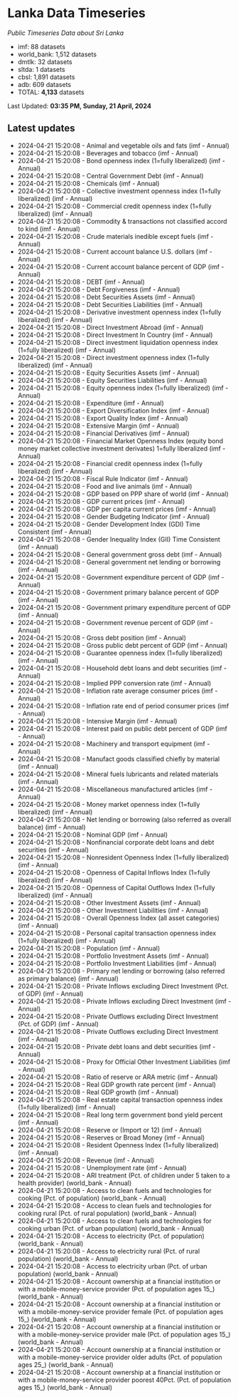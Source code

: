 # Lanka Data Timeseries
*Public Timeseries Data about Sri Lanka*

* imf: 88 datasets
* world_bank: 1,512 datasets
* dmtlk: 32 datasets
* sltda: 1 datasets
* cbsl: 1,891 datasets
* adb: 609 datasets
* TOTAL: **4,133** datasets

Last Updated: **03:35 PM, Sunday, 21 April, 2024**

## Latest updates

* 2024-04-21 15:20:08 - Animal and vegetable oils and fats (imf - Annual)
* 2024-04-21 15:20:08 - Beverages and tobacco (imf - Annual)
* 2024-04-21 15:20:08 - Bond openness index (1=fully liberalized) (imf - Annual)
* 2024-04-21 15:20:08 - Central Government Debt (imf - Annual)
* 2024-04-21 15:20:08 - Chemicals (imf - Annual)
* 2024-04-21 15:20:08 - Collective investment openness index (1=fully liberalized) (imf - Annual)
* 2024-04-21 15:20:08 - Commercial credit openness index (1=fully liberalized) (imf - Annual)
* 2024-04-21 15:20:08 - Commodity & transactions not classified accord to kind (imf - Annual)
* 2024-04-21 15:20:08 - Crude materials inedible except fuels (imf - Annual)
* 2024-04-21 15:20:08 - Current account balance U.S. dollars (imf - Annual)
* 2024-04-21 15:20:08 - Current account balance percent of GDP (imf - Annual)
* 2024-04-21 15:20:08 - DEBT (imf - Annual)
* 2024-04-21 15:20:08 - Debt Forgiveness (imf - Annual)
* 2024-04-21 15:20:08 - Debt Securities Assets (imf - Annual)
* 2024-04-21 15:20:08 - Debt Securities Liabilities (imf - Annual)
* 2024-04-21 15:20:08 - Derivative investment openness index (1=fully liberalized) (imf - Annual)
* 2024-04-21 15:20:08 - Direct Investment Abroad (imf - Annual)
* 2024-04-21 15:20:08 - Direct Investment In Country (imf - Annual)
* 2024-04-21 15:20:08 - Direct investment liquidation openness index (1=fully liberalized) (imf - Annual)
* 2024-04-21 15:20:08 - Direct investment openness index (1=fully liberalized) (imf - Annual)
* 2024-04-21 15:20:08 - Equity Securities Assets (imf - Annual)
* 2024-04-21 15:20:08 - Equity Securities Liabilities (imf - Annual)
* 2024-04-21 15:20:08 - Equity openness index (1=fully liberalized) (imf - Annual)
* 2024-04-21 15:20:08 - Expenditure (imf - Annual)
* 2024-04-21 15:20:08 - Export Diversification Index (imf - Annual)
* 2024-04-21 15:20:08 - Export Quality Index (imf - Annual)
* 2024-04-21 15:20:08 - Extensive Margin (imf - Annual)
* 2024-04-21 15:20:08 - Financial Derivatives (imf - Annual)
* 2024-04-21 15:20:08 - Financial Market Openness Index (equity bond money market collective investment derivates) 1=fully liberalized (imf - Annual)
* 2024-04-21 15:20:08 - Financial credit openness index (1=fully liberalized) (imf - Annual)
* 2024-04-21 15:20:08 - Fiscal Rule Indicator (imf - Annual)
* 2024-04-21 15:20:08 - Food and live animals (imf - Annual)
* 2024-04-21 15:20:08 - GDP based on PPP share of world (imf - Annual)
* 2024-04-21 15:20:08 - GDP current prices (imf - Annual)
* 2024-04-21 15:20:08 - GDP per capita current prices (imf - Annual)
* 2024-04-21 15:20:08 - Gender Budgeting Indicator (imf - Annual)
* 2024-04-21 15:20:08 - Gender Development Index (GDI) Time Consistent (imf - Annual)
* 2024-04-21 15:20:08 - Gender Inequality Index (GII) Time Consistent (imf - Annual)
* 2024-04-21 15:20:08 - General government gross debt (imf - Annual)
* 2024-04-21 15:20:08 - General government net lending or borrowing (imf - Annual)
* 2024-04-21 15:20:08 - Government expenditure percent of GDP (imf - Annual)
* 2024-04-21 15:20:08 - Government primary balance percent of GDP (imf - Annual)
* 2024-04-21 15:20:08 - Government primary expenditure percent of GDP (imf - Annual)
* 2024-04-21 15:20:08 - Government revenue percent of GDP (imf - Annual)
* 2024-04-21 15:20:08 - Gross debt position (imf - Annual)
* 2024-04-21 15:20:08 - Gross public debt percent of GDP (imf - Annual)
* 2024-04-21 15:20:08 - Guarantee openness index (1=fully liberalized) (imf - Annual)
* 2024-04-21 15:20:08 - Household debt loans and debt securities (imf - Annual)
* 2024-04-21 15:20:08 - Implied PPP conversion rate (imf - Annual)
* 2024-04-21 15:20:08 - Inflation rate average consumer prices (imf - Annual)
* 2024-04-21 15:20:08 - Inflation rate end of period consumer prices (imf - Annual)
* 2024-04-21 15:20:08 - Intensive Margin (imf - Annual)
* 2024-04-21 15:20:08 - Interest paid on public debt percent of GDP (imf - Annual)
* 2024-04-21 15:20:08 - Machinery and transport equipment (imf - Annual)
* 2024-04-21 15:20:08 - Manufact goods classified chiefly by material (imf - Annual)
* 2024-04-21 15:20:08 - Mineral fuels lubricants and related materials (imf - Annual)
* 2024-04-21 15:20:08 - Miscellaneous manufactured articles (imf - Annual)
* 2024-04-21 15:20:08 - Money market openness index (1=fully liberalized) (imf - Annual)
* 2024-04-21 15:20:08 - Net lending or borrowing (also referred as overall balance) (imf - Annual)
* 2024-04-21 15:20:08 - Nominal GDP (imf - Annual)
* 2024-04-21 15:20:08 - Nonfinancial corporate debt loans and debt securities (imf - Annual)
* 2024-04-21 15:20:08 - Nonresident Openness Index (1=fully liberalized) (imf - Annual)
* 2024-04-21 15:20:08 - Openness of Capital Inflows Index (1=fully liberalized) (imf - Annual)
* 2024-04-21 15:20:08 - Openness of Capital Outflows Index (1=fully liberalized) (imf - Annual)
* 2024-04-21 15:20:08 - Other Investment Assets (imf - Annual)
* 2024-04-21 15:20:08 - Other Investment Liabilities (imf - Annual)
* 2024-04-21 15:20:08 - Overall Openness Index (all asset categories) (imf - Annual)
* 2024-04-21 15:20:08 - Personal capital transaction openness index (1=fully liberalized) (imf - Annual)
* 2024-04-21 15:20:08 - Population (imf - Annual)
* 2024-04-21 15:20:08 - Portfolio Investment Assets (imf - Annual)
* 2024-04-21 15:20:08 - Portfolio Investment Liabilities (imf - Annual)
* 2024-04-21 15:20:08 - Primary net lending or borrowing (also referred as primary balance) (imf - Annual)
* 2024-04-21 15:20:08 - Private Inflows excluding Direct Investment (Pct. of GDP) (imf - Annual)
* 2024-04-21 15:20:08 - Private Inflows excluding Direct Investment (imf - Annual)
* 2024-04-21 15:20:08 - Private Outflows excluding Direct Investment (Pct. of GDP) (imf - Annual)
* 2024-04-21 15:20:08 - Private Outflows excluding Direct Investment (imf - Annual)
* 2024-04-21 15:20:08 - Private debt loans and debt securities (imf - Annual)
* 2024-04-21 15:20:08 - Proxy for Official Other Investment Liabilities (imf - Annual)
* 2024-04-21 15:20:08 - Ratio of reserve or ARA metric (imf - Annual)
* 2024-04-21 15:20:08 - Real GDP growth rate percent (imf - Annual)
* 2024-04-21 15:20:08 - Real GDP growth (imf - Annual)
* 2024-04-21 15:20:08 - Real estate capital transaction openness index (1=fully liberalized) (imf - Annual)
* 2024-04-21 15:20:08 - Real long term government bond yield percent (imf - Annual)
* 2024-04-21 15:20:08 - Reserve or (Import or 12) (imf - Annual)
* 2024-04-21 15:20:08 - Reserves or Broad Money (imf - Annual)
* 2024-04-21 15:20:08 - Resident Openness Index (1=fully liberalized) (imf - Annual)
* 2024-04-21 15:20:08 - Revenue (imf - Annual)
* 2024-04-21 15:20:08 - Unemployment rate (imf - Annual)
* 2024-04-21 15:20:08 - ARI treatment (Pct. of children under 5 taken to a health provider) (world_bank - Annual)
* 2024-04-21 15:20:08 - Access to clean fuels and technologies for cooking (Pct. of population) (world_bank - Annual)
* 2024-04-21 15:20:08 - Access to clean fuels and technologies for cooking rural (Pct. of rural population) (world_bank - Annual)
* 2024-04-21 15:20:08 - Access to clean fuels and technologies for cooking urban (Pct. of urban population) (world_bank - Annual)
* 2024-04-21 15:20:08 - Access to electricity (Pct. of population) (world_bank - Annual)
* 2024-04-21 15:20:08 - Access to electricity rural (Pct. of rural population) (world_bank - Annual)
* 2024-04-21 15:20:08 - Access to electricity urban (Pct. of urban population) (world_bank - Annual)
* 2024-04-21 15:20:08 - Account ownership at a financial institution or with a mobile-money-service provider (Pct. of population ages 15_) (world_bank - Annual)
* 2024-04-21 15:20:08 - Account ownership at a financial institution or with a mobile-money-service provider female (Pct. of population ages 15_) (world_bank - Annual)
* 2024-04-21 15:20:08 - Account ownership at a financial institution or with a mobile-money-service provider male (Pct. of population ages 15_) (world_bank - Annual)
* 2024-04-21 15:20:08 - Account ownership at a financial institution or with a mobile-money-service provider older adults (Pct. of population ages 25_) (world_bank - Annual)
* 2024-04-21 15:20:08 - Account ownership at a financial institution or with a mobile-money-service provider poorest 40Pct. (Pct. of population ages 15_) (world_bank - Annual)